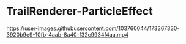 # TrailRenderer-ParticleEffect



https://user-images.githubusercontent.com/103760044/173367330-3920b9e9-10fb-4aab-8a40-f32c9934f4aa.mp4


